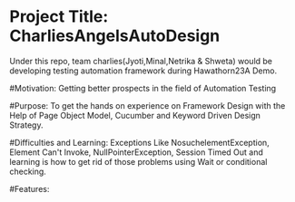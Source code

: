 # Project Title: CharliesAngelsAutoDesign
Under this repo, team charlies(Jyoti,Minal,Netrika & Shweta) would be developing testing automation framework during Hawathorn23A Demo.

#Motivation: Getting better prospects in the field of Automation Testing

#Purpose: To get the hands on experience on Framework Design with the Help of Page Object Model, Cucumber and Keyword Driven Design Strategy.

#Difficulties and Learning: Exceptions Like NosuchelementException, Element Can't Invoke, NullPointerException, Session Timed Out and learning is how to get rid of those problems using Wait or conditional checking.

#Features:
